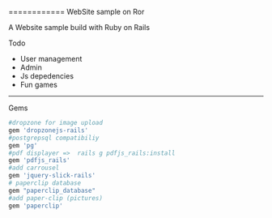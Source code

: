 ============
WebSite sample on Ror

A Website sample build with Ruby on Rails

Todo
* User management
* Admin
* Js depedencies
* Fun games

---

Gems

```ruby
#dropzone for image upload
gem 'dropzonejs-rails'
#postgrepsql compatibiliy
gem 'pg'
#pdf displayer =>  rails g pdfjs_rails:install
gem 'pdfjs_rails'
#add carrousel
gem 'jquery-slick-rails'
# paperclip database
gem "paperclip_database"
#add paper-clip (pictures)
gem 'paperclip'
``` 
